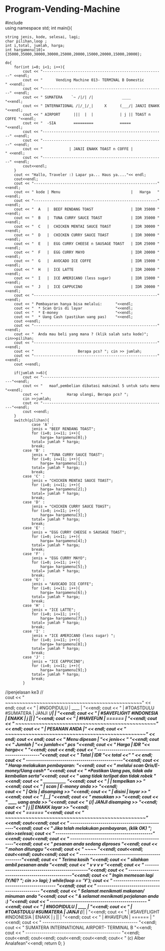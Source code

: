 # Program-Vending-Machine
#include <iostream>   
using namespace std; 
int main(){          

	string jenis, kode, selesai, lagi;   
	char pilihan,loop ;
	int i,total, jumlah, harga;
    int hargamenu[10]={35000,35000,30000,30000,25000,20000,15000,20000,15000,20000};
	
	do{  
		for(int i=0; i<1; i++){
			cout << "-------------------------------------------------------" <<endl;
			cout << "      Vending Machine 013- TERMINAL B Domestic         " <<endl;
			cout << "-------------------------------------------------------" <<endl;
			cout << " SUMATERA    `~ /|/| /|             ____                "<<endl;
			cout << " INTERNATIONAL /|/_|/_|     X      (___/| JANJI ENAKK   "<<endl; 
			cout << " AIRPORT      |||  |  |            | j || TOAST n COFFE "<<endl;  
			cout << "  -SIA        =========            =====               "<<endl;                          
			cout << "-------------------------------------------------------" <<endl; 
			cout << "-------------------------------------------------------" <<endl;
			cout << "            | JANJI ENAKK TOAST n COFFE |              " <<endl;
			cout << "-------------------------------------------------------" <<endl;
			cout<<endl;
		}
		cout << "Hallo, Traveler :) Lapar ya... Haus ya...."<< endl;
		cout<<endl;
		cout << "--------------------------------------------------------"<<endl;
		cout << " kode | Menu                                |   Harga   "<<endl;
		cout << "--------------------------------------------------------"<<endl;
		cout << "  A   |  BEEF RENDANG TOAST                 | IDR 35000 "<<endl;
		cout << "  B   |  TUNA CURRY SAUCE TOAST             | IDR 35000 "<<endl;
		cout << "  C   |  CHICKEN MENTAI SAUCE TOAST         | IDR 30000 "<<endl;
		cout << "  D   |  CHICKEN CURRY SAUCE TOAST          | IDR 30000 "<<endl;
		cout << "  E   |  EGG CURRY CHEESE n SAUSAGE TOAST   | IDR 25000 "<<endl;
		cout << "  F   |  EGG CURRY MAYO                     | IDR 20000 "<<endl;
		cout << "  G   |  AVOCADO ICE COFFE                  | IDR 15000 "<<endl;
		cout << "  H   |  ICE LATTE                          | IDR 20000 "<<endl;
		cout << "  I   |  ICE AMERICANO (less sugar)         | IDR 15000 "<<endl;
		cout << "  J   |  ICE CAPPUCINO                      | IDR 20000 "<<endl;
		cout << "--------------------------------------------------------"<<endl;
		cout << " Pembayaran hanya bisa melalui:      "<<endl;
		cout << "  * Scan Qris di layar               "<<endl;
		cout << "  * E-money                          "<<endl;
		cout << "  * Uang Cash (pastikan uang pas)    "<<endl;
		cout <<endl;
		cout << "--------------------------------------------------------"<<endl;
		cout << "  Anda mau beli yang mana ? (klik salah satu kode)"; cin>>pilihan;
		cout << "--------------------------------------------------------"<<endl;
		cout << "                    Berapa pcs? "; cin >> jumlah;
		cout << "--------------------------------------------------------"<<endl;
		cout <<endl;

		if(jumlah >=6){
			cout << "--------------------------------------------------------"<<endl;
			cout << "   maaf,pembelian dibatasi maksimal 5 untuk satu menu     "<<endl;
			cout << "           Harap ulangi, Berapa pcs? ";
			cin >>jumlah;
			cout << "--------------------------------------------------------"<<endl;
			cout <<endl;
		}
		switch(pilihan){                                  
				case 'A' :                                
				jenis = "BEEF RENDANG TOAST";             
                for (i=0; i<=11; i++){                     
                    harga= hargamenu[0];}
				total= jumlah * harga;
				break;
            case 'B' :
				jenis = "TUNA CURRY SAUCE TOAST";
				for (i=0; i<=11; i++){
                    harga= hargamenu[1];}
				total= jumlah * harga;
				break;
			case 'C' :
				jenis = "CHICKEN MENTAI SAUCE TOAST";
				for (i=0; i<=11; i++){
                    harga= hargamenu[2];}
				total= jumlah * harga;
				break;
            case 'D' :
				jenis = "CHICKEN CURRY SAUCE TOAST";
				for (i=0; i<=11; i++){
                    harga= hargamenu[3];}
				total= jumlah * harga;
				break;
            case 'E' :
				jenis = "EGG CURRY CHEESE n SAUSAGE TOAST";
				for (i=0; i<=11; i++){
                    harga= hargamenu[4];}
				total= jumlah * harga;
				break;
            case 'F' :
				jenis = "EGG CURRY MAYO";
				for (i=0; i<=11; i++){
                    harga= hargamenu[5];}
				total= jumlah * harga;
				break;
            case 'G' :
				jenis = "AVOCADO ICE COFFE";
				for (i=0; i<=11; i++){
                    harga= hargamenu[6];}
				total= jumlah * harga;
				break;
            case 'H' :
				jenis = "ICE LATTE";
				for (i=0; i<=11; i++){
                    harga= hargamenu[7];}
				total= jumlah * harga;
				break;
            case 'I' :
				jenis = "ICE AMERICANO (less sugar) ";
				for (i=0; i<=11; i++){
                    harga= hargamenu[8];}
				total= jumlah * harga;
				break;
            case 'J' :
				jenis = "ICE CAPPUCINO";
				for (i=0; i<=11; i++){
                    harga= hargamenu[9];}
				total= jumlah * harga;
				break;
			}
//penjelasan ke3
//			
		cout << "   ~~~~~~~~~~~~~~~~~~~~~~~~~~~~~~~~~~~~~~~~~~~~~~~~" << endl;
		cout << "   |  #NGOPIDULU                |          ____   |  "<<endl;
		cout << "   |  #TOASTDULU   #SUMATERA    |  JANJI  (___/|  |  "<<endl;
		cout << "   |  #SAVEFLIGHT  #INDONESIA   |  ENAKK  | j ||  |  "<<endl;
		cout << "   |  #HAVEFUN                  |         ======  |  "<<endl;
		cout << "   ~~~~~~~~~~~~~~~~~~~~~~~~~~~~~~~~~~~~~~~~~~~~~~~~" << endl;
		cout << "   |                PESANAN ANDA                  |" << endl;
		cout << "   ~~~~~~~~~~~~~~~~~~~~~~~~~~~~~~~~~~~~~~~~~~~~~~~~" << endl;
		cout  << endl;
		cout << "      Menu dipesan | "<< jenis<< "             "<<endl;
		cout << "      Jumlah       | "<< jumlah<<" pcs         "<<endl;
		cout << "      Harga        | IDR "<< harga<< "         "<<endl;
		cout << endl;
		cout << "   ------------------------------------------------"<<endl;
		cout << "       Total       | IDR "<< total <<"       "  << endl;
		cout << "   ------------------------------------------------"<<endl;
		cout << "    Harap melakukan pembayaran:                    "<<endl;
		cout << "    melalui scan Qris/E-money/Uang cash*           "<<endl;
		cout << "      *Pastikan Uang pas, tidak ada kembalian serta"<<endl;
		cout << "        uang tidak terlipat dan tidak robek        "<<endl;
		cout << "    ___________                                    "<<endl;
		cout << "   |           |                 tempelkan    >>   "<<endl;
		cout << "   |   scan    |                E-money anda  >>   "<<endl;  
		cout << "   |   Qris    |                 disamping    >>   "<<endl;
		cout << "   |  disini   |                   layar      >>   "<<endl;
		cout << "   |___________|                                   "<<endl;
		cout << "                                  masukkan    >>   "<<endl;
		cout << "    ____                          uang anda   >>   "<<endl;
		cout << "   (___/| JANJI                   disamping   >>   "<<endl;
		cout << "   | j || ENAKK                     layar     >>   "<<endl;  
		cout << "   ======                                          "<<endl;
		cout << "   ~~~~~~~~~~~~~~~~~~~~~~~~~~~~~~~~~~~~~~~~~~~~~~~~"<<endl;
		cout<<endl;
		cout << "   ------------------------------------------------"<<endl;
		cout << "   Jika telah melakukan pembayaran, (klik OK) "; cin>>selesai;
		cout << "   ------------------------------------------------"<<endl; cout<<endl;
		cout << "   ------------------------------------------------"<<endl;
	    cout << "             pesanan anda sedang diproses          "<<endl;
		cout << "                    mohon ditunggu                 "<<endl;
		cout << "                        ~~~~                       "<<endl;
		cout<<endl; cout<<endl; cout<<endl; 
		cout << "   ------------------------------------------------"<<endl;
		cout << "                    Terima kasih                   "<<endl;
		cout << "             silahkan ambil pesanan anda           "<<endl;
		cout << "                      v v v v                      "<<endl;
		cout << "   ------------------------------------------------"<<endl;
		cout << "   ------------------------------------------------"<<endl;
		cout << "              Ingin memesan lagi (Y/N)? "; cin >> lagi;
	}	while(loop == 'Y');
		cout << "   ------------------------------------------------ "<<endl;
		cout << "   ------------------------------------------------  "<<endl;
		cout << "       Selamat menikmati makanan/ minuman anda       "<<endl;
		cout << "        & selamat menikmati perjalanan anda :)       "<<endl;
		cout << "   ------------------------------------------------   "<<endl;
		cout << "   |  #NGOPIDULU                |          ____   |  "<<endl;
		cout << "   |  #TOASTDULU   #SUMATERA    |  JANJI  (___/|  |  "<<endl;
		cout << "   |  #SAVEFLIGHT  #INDONESIA   |  ENAKK  | j ||  |  "<<endl;
		cout << "   |  #HAVEFUN                  |         ======  |  "<<endl;
		cout << "   ------------------------------------------------  "<<endl;
		cout << "      SUMATERA INTERNATIONAL AIRPORT- TERMINAL B     "<<endl;
		cout << "   ------------------------------------------------  "<<endl;
		cout<<endl;
		cout<<endl;
		cout<<endl;
		cout<<endl;
		cout<< "    (c) Alber Analafean"<<endl; 
		return 0;
}


